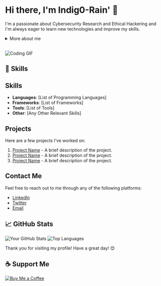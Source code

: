 

# Hi there, I'm Indig0-Rain' 👋


I'm a passionate about Cybersecurity Research and Ethical Hackering and I'm always eager to learn new technologies and improve my skills.

<details>
  <summary>More about me</summary>

- **Name**: Indig0-Rain
- **From**: United States
- **Bug Hunter** | **Security Researcher** | **forensics Analyst**
- i have experience in cracking,reverse Engineering,bug Hunting,forensics,web hacking.
-**Reverse Engineering**, **Malware Analysis**
- 👯 I’m looking to collaborate on bug bounty 
- Improving knowledge in **Website Vulnerabilities**
- I’m currently learning **everything** 
- 📫 Reach me out at **weaponshot@proton.me**

</details>
<br>

![Coding GIF](https://media.giphy.com/media/ZVik7pBtu9dNS/giphy.gif)






## 🚀 Skills

## Skills

- **Languages**: [List of Programming Languages]
- **Frameworks**: [List of Frameworks]
- **Tools**: [List of Tools]
- **Other**: [Any Other Relevant Skills]


## Projects

Here are a few projects I've worked on:

1. [Project Name](link-to-project) - A brief description of the project.
2. [Project Name](link-to-project) - A brief description of the project.
3. [Project Name](link-to-project) - A brief description of the project.



## Contact Me

Feel free to reach out to me through any of the following platforms:

- [LinkedIn](your-linkedin-profile)
- [Twitter](your-twitter-profile)
- [Email](mailto:your-email@example.com)


## 📈 GitHub Stats

![Your GitHub Stats](https://github-readme-stats.vercel.app/api?username=your-github-username&show_icons=true&theme=radical)
![Top Languages](https://github-readme-stats.vercel.app/api/top-langs/?username=your-github-username&layout=compact&theme=radical)


Thank you for visiting my profile! Have a great day! 😊

## ☕ Support Me

[![Buy Me a Coffee](https://img.shields.io/badge/Buy_Me_A_Coffee-FFDD00?style=for-the-badge&logo=buy-me-a-coffee&logoColor=black)](https://www.buymeacoffee.com/Indig0-Rain')
